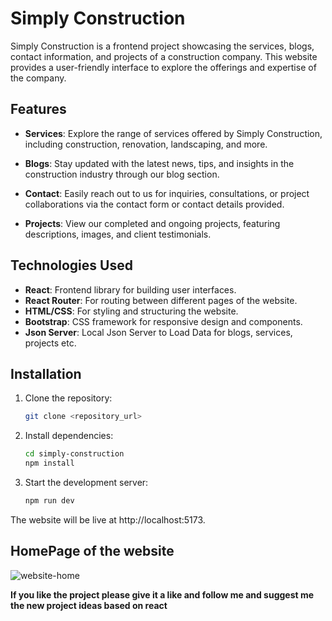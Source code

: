 # Simply Construction

Simply Construction is a frontend project showcasing the services, blogs, contact information, and projects of a construction company. This website provides a user-friendly interface to explore the offerings and expertise of the company.

## Features

- **Services**: Explore the range of services offered by Simply Construction, including construction, renovation, landscaping, and more.

- **Blogs**: Stay updated with the latest news, tips, and insights in the construction industry through our blog section.

- **Contact**: Easily reach out to us for inquiries, consultations, or project collaborations via the contact form or contact details provided.

- **Projects**: View our completed and ongoing projects, featuring descriptions, images, and client testimonials.

## Technologies Used

- **React**: Frontend library for building user interfaces.
- **React Router**: For routing between different pages of the website.
- **HTML/CSS**: For styling and structuring the website.
- **Bootstrap**: CSS framework for responsive design and components.
- **Json Server**: Local Json Server to Load Data for blogs, services, projects etc.

## Installation

1. Clone the repository:
   ```bash
   git clone <repository_url>

2. Install dependencies:
   ```bash
   cd simply-construction  
   npm install
   
4. Start the development server:
   ```bash
   npm run dev

The website will be live at http://localhost:5173.

## HomePage of the website
![website-home](https://github.com/jatin-chaudhary-code/simply-construction-react/assets/103587768/227d5f26-db75-4062-9d85-38e3c544ce15)

 **If you like the project please give it a like and follow me and suggest me the new project ideas based on react**

